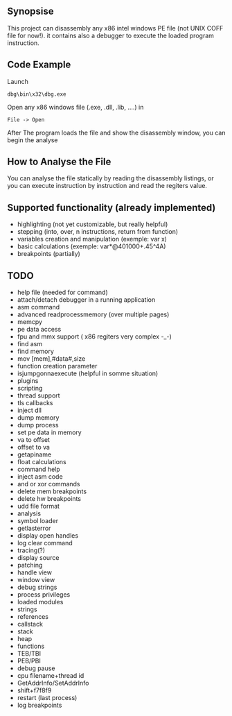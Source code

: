 ## Synopsise

This project can disassembly any x86 intel windows PE file (not UNIX COFF file for now!). it contains also a debugger to execute the loaded program instruction.

## Code Example

Launch 
```
dbg\bin\x32\dbg.exe
```

Open any x86 windows file (.exe, .dll, .lib, ....) in
```
File -> Open
```

After The program loads the file and show the disassembly window, you can begin the analyse

## How to Analyse the File
You can analyse the file statically by reading the disassembly listings, or you can execute instruction by instruction and read the regiters value.

## Supported functionality (already implemented)
- highlighting (not yet customizable, but really helpful)
- stepping (into, over, n instructions, return from function)
- variables creation and manipulation (exemple: var x)
- basic calculations (exemple: var*@401000+.45^4A)
- breakpoints (partially)

## TODO
- help file (needed for command)
- attach/detach debugger in a running application
- asm command
- advanced readprocessmemory (over multiple pages)
- memcpy
- pe data access
- fpu and mmx support ( x86 regiters very complex -_-)
- find asm
- find memory
- mov [mem],#data#,size
- function creation parameter
- isjumpgonnaexecute (helpful in somme situation)
- plugins
- scripting
- thread support
- tls callbacks
- inject dll
- dump memory
- dump process
- set pe data in memory
- va to offset
- offset to va
- getapiname
- float calculations
- command help
- inject asm code
- and or xor commands
- delete mem breakpoints
- delete hw breakpoints
- udd file format
- analysis
- symbol loader
- getlasterror
- display open handles
- log clear command
- tracing(?)
- display source
- patching
- handle view
- window view
- debug strings
- process privileges
- loaded modules
- strings
- references
- callstack
- stack
- heap
- functions
- TEB/TBI
- PEB/PBI
- debug pause
- cpu filename+thread id
- GetAddrInfo/SetAddrInfo
- shift+f7f8f9
- restart (last process)
- log breakpoints
